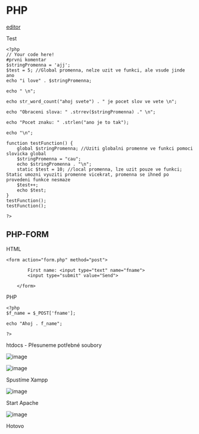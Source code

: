 # PHP

<a href="https://paiza.io/projects/0Y3iNjE38UBZcWjfglnapA">editor</a>


Test 
```
<?php
// Your code here!
#prvni komentar
$stringPromenna = 'ajj';
$test = 5; //Global promenna, nelze uzit ve funkci, ale vsude jinde ano
echo "i love" . $stringPromenna;

echo " \n";

echo str_word_count("ahoj svete") . " je pocet slov ve vete \n";

echo "Obraceni slova: " .strrev($stringPromenna) ." \n";

echo "Pocet znaku: " .strlen("ano je to tak");

echo "\n";

function testFunction() {
    global $stringPromenna; //Uziti globalni promenne ve funkci pomoci slovicka global
    $stringPromenna = "cau";
    echo $stringPromenna . "\n";
    static $test = 10; //local promenna, lze uzit pouze ve funkci; Static umozni vyuziti promenne vicekrat, promenna se ihned po provedeni funkce nesmaze
    $test++;
    echo $test;
}
testFunction();
testFunction();

?>
```

PHP-FORM
---

HTML
```
<form action="form.php" method="post">

        First name: <input type="text" name="fname">
        <input type="submit" value="Send">
    
    </form>
```
PHP
```
<?php
$f_name = $_POST['fname'];

echo "Ahoj . f_name";

?>

```

htdocs - Přesuneme potřebné soubory

![image](https://user-images.githubusercontent.com/90755554/169993367-a09b27b2-d7ad-4584-8ec8-4c715cd5271b.png)

![image](https://user-images.githubusercontent.com/90755554/169993470-d8b773e2-75ac-4e55-a3c1-d533c8542f5a.png)

Spustíme Xampp

![image](https://user-images.githubusercontent.com/90755554/169993697-9e123419-aaf6-435b-81fc-5c6494e84bfc.png)

Start Apache

![image](https://user-images.githubusercontent.com/90755554/169993585-49dbd1ae-7a54-4657-aea6-eea178be6f95.png)

Hotovo

